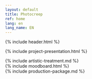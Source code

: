```yaml
---
layout: default
title: Photocreep
ref: home
lang: en
lang_name: EN
---
```


{% include header.html %}

{% include project-presentation.html %}

<div id="artistic-treatment"></div>
{% include artistic-treatment.md %}

<div id="moodboard"></div>
{% include moodboard.html %}

<div id="production-package"></div>
{% include production-package.md %}
